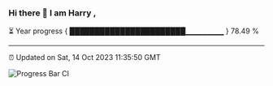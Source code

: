 ### Hi there 👋 I am Harry , 

⏳ Year progress { ███████████████████████▁▁▁▁▁▁▁ } 78.49 %

---

⏰ Updated on Sat, 14 Oct 2023 11:35:50 GMT

![Progress Bar CI](https://github.com/duykhang68/duykhang68/workflows/Progress%20Bar%20CI/badge.svg)
